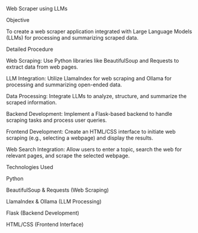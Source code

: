 Web Scraper using LLMs

Objective

To create a web scraper application integrated with Large Language Models (LLMs) for processing and summarizing scraped data.

Detailed Procedure

Web Scraping: Use Python libraries like BeautifulSoup and Requests to extract data from web pages.

LLM Integration: Utilize LlamaIndex for web scraping and Ollama for processing and summarizing open-ended data.

Data Processing: Integrate LLMs to analyze, structure, and summarize the scraped information.

Backend Development: Implement a Flask-based backend to handle scraping tasks and process user queries.

Frontend Development: Create an HTML/CSS interface to initiate web scraping (e.g., selecting a webpage) and display the results.

Web Search Integration: Allow users to enter a topic, search the web for relevant pages, and scrape the selected webpage.

Technologies Used

Python

BeautifulSoup & Requests (Web Scraping)

LlamaIndex & Ollama (LLM Processing)

Flask (Backend Development)

HTML/CSS (Frontend Interface)

